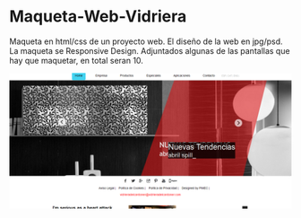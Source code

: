 Maqueta-Web-Vidriera
====================

Maqueta en html/css de un proyecto web. El diseño de la web  en jpg/psd. La maqueta se Responsive Design. Adjuntados algunas de las pantallas que hay que maquetar, en total seran 10. 

![Image](https://raw.githubusercontent.com/AlonsoSilence/Maqueta-Web-Vidriera/master/home.png)
